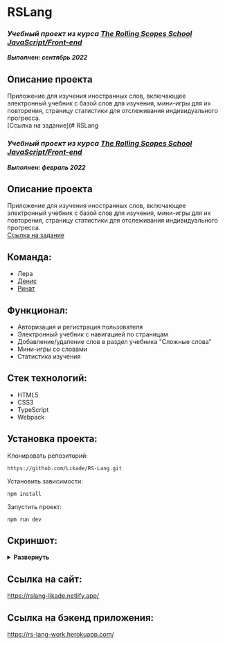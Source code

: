 # RSLang

### ***Учебный проект из курса [The Rolling Scopes School  JavaScript/Front-end](https://rs.school/js/)***  
***Выполнен:  сентябрь 2022***  

## Описание проекта
Приложение для изучения иностранных слов, включающее электронный учебник с базой слов для изучения, мини-игры для их повторения, страницу статистики для отслеживания индивидуального прогресса.    
[Ссылка на задание](# RSLang

### ***Учебный проект из курса [The Rolling Scopes School  JavaScript/Front-end](https://rs.school/js/)***  
***Выполнен:  февраль 2022***  

## Описание проекта
Приложение для изучения иностранных слов, включающее электронный учебник с базой слов для изучения, мини-игры для их повторения, страницу статистики для отслеживания индивидуального прогресса.    
[Ссылка на задание](https://github.com/rolling-scopes-school/tasks/blob/master/tasks/stage-2/rs-lang/rslang.md)

## Команда: 
- Лера  
- [Денис](https://github.com/Zixail28)
- [Ринат](https://github.com/varenik40000)

## Функционал:
- Авторизация и регистрация пользователя
- Электронный учебник с навигацией по страницам
- Добавление/удаление слов в раздел учебника "Сложные слова"
- Мини-игры со словами
- Статистика изучения

## Стек технологий:
- HTML5
- CSS3
- TypeScript
- Webpack

## Установка проекта:

Клонировать репозиторий:

    https://github.com/Likade/RS-Lang.git

Установить зависимости:

    npm install

Запустить проект:

    npm run dev 


## Скриншот:
<details><summary><b>Развернуть</b></summary>

[![rslang]()]()

</details>

## Ссылка на сайт:
https://rslang-likade.netlify.app/

## Ссылка на бэкенд приложения:
https://rs-lang-work.herokuapp.com/